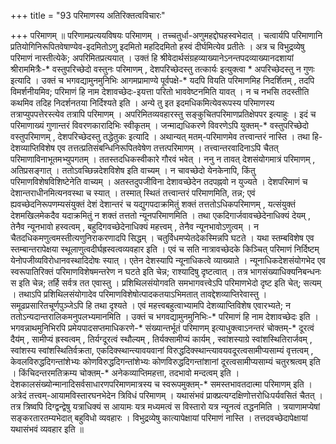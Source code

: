 +++
title = "93 परिमाणस्य अतिरिक्तत्वविचारः"

+++
परिमाणम् ॥ परिणामप्रत्ययविषयः परिमाणम् । तच्चतुर्धा-अणुमहद्दोघहस्वभेदात् । चत्वार्यपि परिमाणानि प्रतियोगिनिरूपितवेषाण्येव-इदमितोऽणु इदमितो महदिदमितो हस्वं दीर्घमित्येव प्रतीतेः । अत्र च विभुद्रव्येषु परिमाणं नास्तीत्येके; अपरिमितप्रत्ययात् । उक्तं हि श्रीवेदार्थसंग्रहव्याख्यानेऽनन्तपदव्याख्यानदशायां श्रीराममित्रैः-* वस्तुपरिच्छेदो वस्तुनः परिमाणम् , देशपरिच्छेदस्तु तत्कार्यः इत्युक्त्वा * अपरिच्छेदस्तु न गुणः इत्यादि । उक्तं च भगवद्यामुनमुनिभिः आगमप्रामाण्ये पूर्वपक्षे-* यदपि वियति परिमाणमिह निदर्शितम् , तदपि विमर्शनीयमिव; परिमाणं हि नाम देशावच्छेदः-इयत्ता परितो भाववेष्टनमिति यावत् । न च नभसि तदस्तीति कथमिव तदिह निदर्शनतया निर्दिश्यते इति । अन्ये तु इत इदमधिकमित्येवरूपस्य परिमाणस्य तत्राप्युपपत्तेरस्त्येव तत्रापि परिमाणम् । अपरिमितव्यवहारस्तु सङ्कुचितपरिमाणप्रतिक्षेपपर इत्याहुः । इदं च परिमाणाख्यं गुणान्तरं विवरणकारादिभिः स्वीकृतम् । जन्माद्यधिकरणे विवरणेऽपि युक्तम्-* वस्तुपरिच्छेदो वस्तुपरिमाणम् , देशपरिच्छेदस्तु तद्धेतुकः इत्यादि । अथान्यत् मतम्-परिमाणमेव तत्त्वान्तरं नास्ति । तथा हि-देशव्याप्तिविशेष एव तत्तत्प्रतिसंबन्धिनिरूपितवेषेण तत्तत्परिमाणम् । तत्त्वान्तरवादिनाऽपि चैतत् परिमाणाविनाभूतमभ्युपगतम् । ततस्तदधिकस्वीकारे गौरवं भवेत् । ननु न तावत् देशसंयोगमात्रं परिमाणम् , अतिप्रसङ्गात् । ततोऽवच्छिन्नदेशविशेष इति वाच्यम् । न चावच्छेदो येनकेनापि, किंतु परिमाणविशेषविशिष्टेनेति वाच्यम् । अतस्तदुपजीविना देशावच्छेदेन तदपह्नवो न युज्यते । देशपरिमाणं च देशान्तराधीनमित्यनवस्था च स्यात् । तस्मात् स्थितं तत्त्वान्तरं परिमाणमिति, तन्न; एवं ह्यवच्छेदनिरूपणम्यसंयुक्तं देशं देशान्तरं च यद्युगपदाक्रमितुं शक्तं तत्ततोऽधिकपरिमाणम् , यत्संयुक्तं देशमखिलमेकदैव यदाक्रमितुं न शक्तं तत्ततो न्यूनपरिमाणमिति । तथा एकदिगार्जवावच्छेदेनाधिक्यं देयम् , तेनैव न्यूनभावो हस्वत्वम् , बहुदिगवच्छेदेनाधिक्यं महत्त्वम् , तेनैव न्यूनभावोऽणुत्वम् । न चैतदधिकमणुत्वमस्तीत्यणुनिराकरणादपि सिद्धम् । चतुर्विधमप्येतदेकस्मिन्नपि घटते । यथा स्तम्बविशेष एव स्तम्बान्तरापेक्षया स्थूलाणुत्वदीर्घह्रस्वत्वव्यवहार इति । एवं च सति नात्रावच्छेदके किञ्चित् परिमाणं निर्दिष्टम् येनोपजीव्यविरोधानवस्थादिदोषः स्यात् । एतेन देशस्यापि न्यूनाधिकत्वे व्याख्याते । न्यूनाधिकदेशसंयोगभेद एव स्वरूपातिरिक्तं परिमाणविशेषमन्तरेण न घटते इति चेन्न; राश्यादिषु दृष्टत्वात् । तत्र भागसंख्याधिक्यनिबन्धनः स इति चेन्न; तर्हि सर्वत्र तत एवास्तु । प्रशिथिलसंयोगवति समभागवत्त्वेऽपि परिमाणभेदो दृष्ट इति चेत्; सत्यम् । तथाऽपि प्रशिथिलसंयोगादेव परिमाणविशेषोत्पादकतयाऽभिमतात् तावद्देशव्याप्तिरेवास्तु । समूढप्रसारितचूर्णपुञ्जेऽपि हि तथा दृश्यते । एवं महत्त्वबहुत्वाभ्यामपि देशव्याप्तिविशेष एवारभ्यते; न ततोऽन्यदान्तरालिकमनुपलभ्यमानमिति । उक्तं च भगवद्यामुनमुनिभिः-* परिमाणं हि नाम देशावच्छेदः इति । भगवन्नाथमुनिभिरपि प्रमेयपादसप्तमाधिकरणे-* संख्यान्तर्भूतं परिमाणम् इत्याधुक्त्वाऽनन्तरं चोक्तम्-* दूरत्वं दैय॑म् , सामीप्यं ह्रस्वत्वम् , तिर्यग्दूरत्वं स्थौल्यम् , तिर्यक्सामीप्यं कार्यम् , स्वांशस्याग्रे स्वांशस्थितिरार्जवम् , स्वांशस्य स्वांशस्थितिर्वक्रता, एकदिक्स्थान्त्यावयवानां विरुद्धदिक्स्थान्त्यावयवदूरत्वसामीप्यसाम्यं वृत्तत्वम् , केवलविरुद्धदिगन्तांशेभ्यः कोणविरुद्धदिगन्तांशेभ्यः कोणविरुद्धदिगन्तांशानां दूरत्वसामीप्यसाम्यं चतुरश्रत्वम् इति । किंचिदन्तरमतिक्रम्य चोक्तम्-* अनेकव्याप्तिमहत्ता, तदभावो मन्दत्वम् इति । देशकालसंख्योन्मानादिसर्वसाधारणपरिमाणमात्रस्य च स्वरूपमुक्तम्-* समस्तभावतदात्मा परिमाणम् इति । अत्रेदं तत्त्वम्-आयामविस्तारघनभेदेन त्रिविधं परिमाणम् । यथासंभवं प्राक्प्रत्यग्दक्षिणोत्तरोधिःपर्यवसितं चैतत् । तत्र त्रिष्वपि दिग्द्वन्द्वेषु यत्राधिक्यं स आयामः यत्र मध्यमत्वं स विस्तारो यत्र न्यूनत्वं तद्धनमिति । त्रयाणामप्येषां सङ्करतारतम्यभेदात् बहुविधो व्यवहारः । विभुद्रव्येषु कात्यापेक्षायां परिमाणं नास्ति । तत्तदवच्छेदापेक्षायां यथासंभवं व्यवहार इति ॥